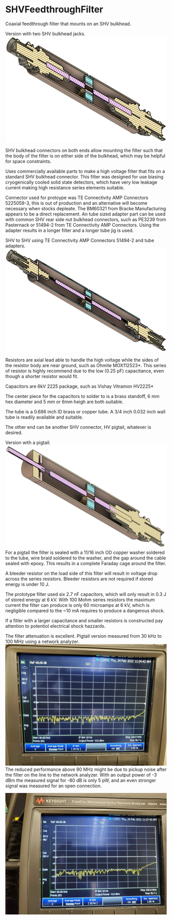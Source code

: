 # SHVFeedthroughFilter
Coaxial feedthrough filter that mounts on an SHV bulkhead.

Version with two SHV bulkhead jacks.
![SHV to SHV Feedthrough Filter](https://github.com/EricLarueMartin/SHVFeedthroughFilter/blob/main/DoubleSHVFeedthroughFilter.png)

SHV bulkhead connectors on both ends allow mounting the filter such that the body of the filter is on either side of the bulkhead, which may be helpful for space constraints.

Uses commercially available parts to make a high voltage filter that fits on a standard SHV bulkhead connector.
This filter was designed for use biasing cryogenically cooled solid state detectors, which have very low leakage current making high resistance series elements suitable.

Connector used for protoype was TE Connectivity AMP Connectors 5225059-3, this is out of production and an alternative will become necessary when stocks depleate. The BM60321 from Bracke Manufacturing appears to be a direct replacement. An tube sized adapter part can be used with common SHV rear side nut bulkhead connectors, such as PE3239 from Pasternack or 51494-2 from TE Connectivity AMP Connectors. Using the adapter results in a longer filter and a longer tube jig is used.

SHV to SHV using TE Connectivity AMP Connectors 51494-2 and tube adapters.
![SHV to SHV Feedthrough Filter with Tube Adapters](https://github.com/EricLarueMartin/SHVFeedthroughFilter/blob/main/DoubleSHVFeedthroughFilterUsingAdapters.png)

Resistors are axial lead able to handle the high voltage while the sides of the resistor body are near ground, such as Ohmite MOX112523*. This series of resistor is highly recommend due to the low (0.25 pF) capacitance, even though a shorter resistor would fit.

Capacitors are 6kV 2225 package, such as Vishay Vitramon HV2225*

The center piece for the capacitors to solder to is a brass standoff, 6 mm hex diameter and 5 mm or 6mm heigh are both suitable.

The tube is a 0.686 inch ID brass or copper tube. A 3/4 inch 0.032 inch wall tube is readily available and suitable.

The other end can be another SHV connector, HV pigtail, whatever is desired. 

Version with a pigtail.
![SHV to Pigtail Feedthrough Filter](https://github.com/EricLarueMartin/SHVFeedthroughFilter/blob/main/SHVFeedthroughFilter.png)
For a pigtail the filter is sealed with a 11/16 inch OD copper washer soldered to the tube, wire braid soldered to the washer, and the gap around the cable sealed with epoxy. This results in a complete Faraday cage around the filter.

A bleeder resistor on the load side of this filter will result in voltage drop across the series resistors. Bleeder resistors are not required if stored energy is under 10 J. 

The prototype filter used six 2.7 nF capacitors, which will only result in 0.3 J of stored energy at 6 kV. With 100 Mohm series resistors the maximum current the filter can produce is only 60 microamps at 6 kV, which is negligible compared to the ~10 mA requires to produce a dangerous shock.

If a fitler with a larger capacitance and smaller resistors is constructed pay attention to potentiol electrical shock hazzards.

The filter attenuation is excellent. Pigtail version measured from 30 kHz to 100 MHz using a network analyzer.
![Filter attenuation](https://github.com/EricLarueMartin/SHVFeedthroughFilter/blob/main/FilterAttenuation.jpg)
The reduced performance above 90 MHz might be due to pickup noise after the filter on the line to the network analyzer. With an output power of -3 dBm the measured signal for -80 dB is only 5 pW, and an even stronger signal was measured for an open connection.

![Measured attenuation for an open](https://github.com/EricLarueMartin/SHVFeedthroughFilter/blob/main/OpenAttenuation.jpg)
